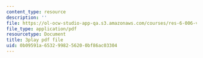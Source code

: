 ```yaml
---
content_type: resource
description: ''
file: https://ol-ocw-studio-app-qa.s3.amazonaws.com/courses/res-6-006-video-demonstrations-in-lasers-and-optics-spring-2008/0b09591a6532998256200bf86ac03304_dBMtJEt6aO8.pdf
file_type: application/pdf
resourcetype: Document
title: 3play pdf file
uid: 0b09591a-6532-9982-5620-0bf86ac03304
---
```

